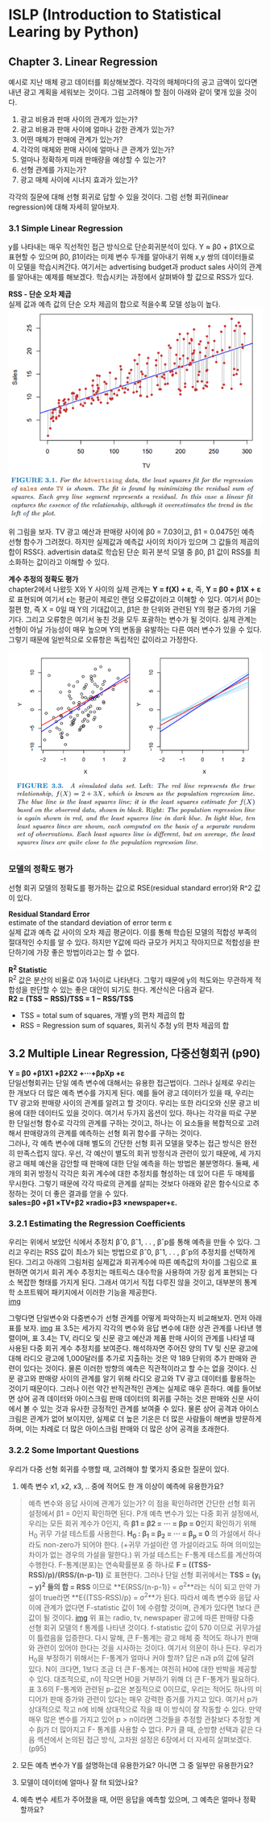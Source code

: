 # ISLP (Introduction to Statistical Learing by Python)
## Chapter 3. Linear Regression
예시로 지난 매체 광고 데이터를 회상해보겠다. 각각의 매체마다의 공고 금액이 있다면 내년 광고 계획을 세워보는 것이다. 그럼 고려해야 할 점이 아래와 같이 몇개 있을 것이다.
1. 광고 비용과 판매 사이의 관계가 있는가?
2. 광고 비용과 판매 사이에 얼마나 강한 관계가 있는가?
3. 어떤 매체가 판매에 관계가 있는가?
4. 각각의 매체와 판매 사이에 얼마나 큰 관계가 있는가?
5. 얼마나 정확하게 미래 판매량을 예상할 수 있는가?
6. 선형 관계를 가지는가?
7. 광고 매체 사이에 시너지 효과가 있는가?

각각의 질문에 대해 선형 회귀로 답할 수 있을 것이다. 그럼 선형 회귀(linear regression)에 대해 자세히 알아보자.

### 3.1 Simple Linear Regression
y를 나타내는 매우 직선적인 접근 방식으로 단순회귀분석이 있다. 
Y ≈ β0 + β1X으로 표현할 수 있으며 β0, β1이라는 미제 변수 두개를 알아내기 위해 x,y 쌍의 데이터들로 이 모델을 학습시켜간다. 여기서는 advertising budget과 product sales 사이의 관계를 알아내는 예제를 해보겠다. 학습시키는 과정에서 살펴봐야 할 값으로 RSS가 있다.   

**RSS - 단순 오차 제곱**   
실제 값과 예측 값의 단순 오차 제곱의 합으로 적을수록 모델 성능이 높다.   
![img](img/figure3-1.png)
위 그림을 보자. TV 광고 예산과 판매량 사이에 β0 = 7.03이고, β1 = 0.0475인 예측 선형 함수가 그려졌다. 하지만 실제값과 예측값 사이의 차이가 있으며 그 값들의 제곱의 합이 RSS다. advertisin data로 학습된 단순 회귀 분석 모델 중 β0, β1 값이 RSS를 최소화하는 값이라고 이해할 수 있다.    

**계수 추정의 정확도 평가**   
chapter2에서 나왔듯 X와 Y 사이의 실제 관계는 **Y = f(X) + ε**, 즉, **Y = β0 + β1X + ε**로 표현되며 여기서 ε는 평균이 제로인 랜덤 오류값이라고 이해할 수 있다. 여기서 β0는 절편 항, 즉 X = 0일 때 Y의 기대값이고, β1은 한 단위와 관련된 Y의 평균 증가의 기울기다. 그리고 오류항은 여기서 놓친 것을 모두 포괄하는 변수가 될 것이다. 실제 관계는 선형이 아닐 가능성이 매우 높으며 Y의 변동을 유발하는 다른 여러 변수가 있을 수 있다. 그렇기 때문에 일반적으로 오류항은 독립적인 값이라고 가정한다.

![img](./img/figure3-3.png)

### 모델의 정확도 평가
선형 회귀 모델의 정확도를 평가하는 값으로 RSE(residual standard error)와 R^2 값이 있다. 

**Residual Standard Error**    
estimate of the standard deviation of error term ε   
실제 값과 예측 값 사이의 오차 제곱 평균이다. 이를 통해 학습된 모델의 적합성 부족의 절대적인 수치를 알 수 있다. 하지만 Y값에 따라 규모가 커지고 작아지므로 적합성을 판단하기에 가장 좋은 방법이라고는 할 수 없다. 

**R<sup>2</sup> Statistic**   
R<sup>2</sup> 값은 분산의 비율로 0과 1사이로 나타낸다. 그렇기 때문에 y의 척도와는 무관하게 적합성을 판단할 수 있는 좋은 대안이 되기도 한다. 계산식은 다음과 같다.   
**R2 = (TSS − RSS)/TSS = 1 − RSS/TSS**   
- TSS = total sum of squares, 개별 y의 편차 제곱의 합
- RSS = Regression sum of squares, 회귀식 추청 y의 편차 제곱의 합

## 3.2 Multiple Linear Regression, 다중선형회귀 (p90)
**Y = β0 +β1X1 +β2X2 +···+βpXp +ε**   
단일선형회귀는 단일 예측 변수에 대해서는 유용한 접근법이다. 그러나 실제로 우리는 한 개보다 더 많은 예측 변수를 가지게 된다. 예를 들어 광고 데이터가 있을 때, 우리는 TV 광고와 판매량 사이의 관계를 알려고 할 것이다. 우리는 또한 라디오와 신문 광고 비용에 대한 데이터도 있을 것이다. 여기서 두가지 옵션이 있다. 하나는 각각을 따로 구분한 단일선형 함수로 각각의 관계를 구하는 것이고, 하나는 이 요소들을 복합적으로 고려해서 판매량과의 관계를 예측하는 선형 회귀 함수를 구하는 것이다.   
그러나, 각 예측 변수에 대해 별도의 간단한 선형 회귀 모델을 맞추는 접근 방식은 완전히 만족스럽지 않다. 우선, 각 예산이 별도의 회귀 방정식과 관련이 있기 때문에, 세 가지 광고 매체 예산을 감안할 때 판매에 대한 단일 예측을 하는 방법은 불분명하다. 둘째, 세 개의 회귀 방정식 각각은 회귀 계수에 대한 추정치를 형성하는 데 있어 다른 두 매체를 무시한다. 그렇기 때문에 각각 따로의 관계를 살피는 것보다 아래와 같은 함수식으로 추정하는 것이 더 좋은 결과를 얻을 수 있다.   
**sales=β0 +β1 ×TV+β2 ×radio+β3 ×newspaper+ε.**

### 3.2.1 Estimating the Regression Coefficients
우리는 위에서 보았던 식에서 추정치 βˆ0, βˆ1, . . , βˆp를 통해 예측을 만들 수 있다. 그리고 우리는 RSS 값이 최소가 되는 방법으로 βˆ0, βˆ1, . . , βˆp의 추정치를 선택하게 된다. 그리고 아래의 그림처럼 실제값과 회귀계수에 따른 예측값의 차이를 그림으로 표현하면 여기서 회귀 계수 추정치는 매트릭스 대수학을 사용하여 가장 쉽게 표현되는 다소 복잡한 형태를 가지게 된다. 그래서 여기서 직접 다루진 않을 것이고, 대부분의 통계학 소프트웨어 패키지에서 이러한 기능을 제공한다.    
[img](./img/fiqure3-4.png)

그렇다면 단일변수와 다중변수가 선형 관계를 어떻게 파악하는지 비교해보자. 먼저 아래 표를 보자.
[img](./img/table3-45.png)
표 3.5는 세가지 각각의 변수와 응답 변수에 대한 상관 관계를 나타낸 행렬이며, 표 3.4는 TV, 라디오 및 신문 광고 예산과 제품 판매 사이의 관계를 나타낼 때 사용된 다중 회귀 계수 추정치를 보여준다. 해석하자면 주어진 양의 TV 및 신문 광고에 대해 라디오 광고에 1,000달러를 추가로 지출하는 것은 약 189 단위의 추가 판매와 관련이 있다는 것이다. 물론 이러한 방향의 예측은 직관적이라고 할 수는 없을 것이다. 신문 광고와 판매량 사이의 관계를 알기 위해 라디오 광고와 TV 광고 데이터를 활용하는 것이기 때문이다. 그러나 이런 약간 반직관적인 관계는 실제로 매우 흔하다. 예를 들어보면 상어 공격 데이터와 아이스크림 판매 데이터의 회귀를 구하는 것은 판매와 신문 사이에서 볼 수 있는 것과 유사한 긍정적인 관계를 보여줄 수 있다. 물론 상어 공격과 아이스크림은 관계가 없어 보이지만, 실제로 더 높은 기온은 더 많은 사람들이 해변을 방문하게 하며, 이는 차례로 더 많은 아이스크림 판매와 더 많은 상어 공격을 초래한다. 

### 3.2.2 Some Important Questions
우리가 다중 선형 회귀를 수행할 때, 고려해야 할 몇가지 중요한 질문이 있다.
1. 예측 변수 x1, x2, x3, .. 중에 적어도 한 개 이상이 예측에 유용한가요?
> 예측 변수와 응답 사이에 관계가 있는가? 이 점을 확인하려면 간단한 선형 회귀 설정에서 β1 = 0인지 확인하면 된다. P개 예측 변수가 있는 다중 회귀 설정에서, 우리는 모든 회귀 계수가 0인지, 즉 **β1 = β2 = ··· = βp = 0**인지 확인하기 위해 H<sub>0</sub> 귀무 가설 테스트를 사용한다. 
> **H<sub>0</sub> : β<sub>1</sub> = β<sub>2</sub> = ··· = β<sub>p</sub> = 0** 의 가설에서 하나라도 non-zero가 되어야 한다. (+귀무 가설이란 영 가설이라고도 하며 의미있는 차이가 없는 경우의 가설을 말한다.)
> 위 가설 테스트는 F-통계 테스트를 계산하여 수행한다. F-통계(분포)는 연속확률분포 중 하나로 **F = ((TSS-RSS)/p)/(RSS/(n-p-1))** 로 표현한다. 그러나 단일 선형 회귀에서는 **TSS =  (y<sub>i</sub> − y)<sup>2</sup> 들의 합 = RSS** 이므로 **E{RSS/(n-p-1)} = σ<sup>2</sup>**라는 식이 되고 만약 가설이 true라면 **E{(TSS-RSS)/p} = σ<sup>2</sup>**가 된다.
> 따라서 예측 변수와 응답 사이에 관계가 없다면 F-statistic 값이 1에 수렴할 것이며, 관계가 있다면 1보다 큰 값이 될 것이다. 
> [img](./img/table3-6.png) 위 표는 radio, tv, newspaper 광고에 따른 판매량 다중 선형 회귀 모델의 f 통계를 나타낸 것이다. f-statistic 값이 570 이므로 귀무가설이 틀렸음을 입증한다. 다시 말해, 큰 F-통계는 광고 매체 중 적어도 하나가 판매와 관련이 있어야 한다는 것을 시사하는 것이다. 여기서 의문이 하나 든다. 우리가 H<sub>0</sub>을 부정하기 위해서는 F-통계가 얼마나 커야 할까?
> 답은 n과 p의 값에 달려 있다. N이 크다면, 1보다 조금 더 큰 F-통계는 여전히 H0에 대한 반박을 제공할 수 있다. 대조적으로, n이 작으면 H0을 거부하기 위해 더 큰 F-통계가 필요하다. 표 3.6의 F-통계와 관련된 p-값은 본질적으로 0이므로, 우리는 적어도 하나의 미디어가 판매 증가와 관련이 있다는 매우 강력한 증거를 가지고 있다. 여기서 p가 상대적으로 작고 n에 비해 상대적으로 작을 때 이 방식이 잘 작동할 수 있다. 만약 매우 많은 변수를 가지고 있어 p > n이라면 그것들을 추정할 관찰보다 추정할 계수 βj가 더 많아지고 F- 통계를 사용할 수 없다. P가 클 때, 순방향 선택과 같은 다음 섹션에서 논의된 접근 방식, 고차원 설정은 6장에서 더 자세히 살펴보겠다.
(p95)
2. 모든 예측 변수가 Y를 설명하는데 유용한가요? 아니면 그 중 일부만 유용한가요?

3. 모델이 데이터에 얼마나 잘 fit 되었나요?

4. 예측 변수 세트가 주어졌을 때, 어떤 응답을 예측할 있으며, 그 예측은 얼마나 정확할까요?

